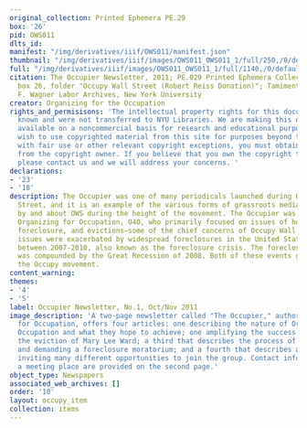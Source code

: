 ```yaml
---
original_collection: Printed Ephemera PE.29
box: '26'
pid: OWS011
dlts_id:
manifest: "/img/derivatives/iiif/OWS011/manifest.json"
thumbnail: "/img/derivatives/iiif/images/OWS011_OWS011_1/full/250,/0/default.jpg"
full: "/img/derivatives/iiif/images/OWS011_OWS011_1/full/1140,/0/default.jpg"
citation: The Occupier Newsletter, 2011; PE.029 Printed Ephemera Collection on Subjects;
  box 26, folder "Occupy Wall Street (Robert Reiss Donation)"; Tamiment Library/Robert
  F. Wagner Labor Archives, New York University
creator: Organizing for the Occupation
rights_and_permisisons: 'The intellectual property rights for this document are not
  known and were not transferred to NYU Libraries. We are making this document publicly
  available on a noncommercial basis for research and educational purposes. If you
  wish to use copyrighted material from this site for purposes beyond those in accordance
  with fair use or other relevant copyright exceptions, you must obtain permission
  from the copyright owner. If you believe that you own the copyright to this document,
  please contact us and we will address your concerns. '
declarations:
- '23'
- '18'
description: The Occupier was one of many periodicals launched during Occupy Wall
  Street, and it is an example of the various forms of grassroots media that circulated
  by and about OWS during the height of the movement. The Occupier was produced by
  Organizing for Occupation, O4O, who primarily focused on issues of housing rights,
  foreclosure, and evictions—some of the chief concerns of Occupy Wall Street. These
  issues were exacerbated by widespread foreclosures in the United States, primarily
  between 2007-2010, also known as the foreclosure crisis. The foreclosure crisis
  was compounded by the Great Recession of 2008. Both of these events gave rise to
  the Occupy movement.
content_warning:
themes:
- '4'
- '5'
label: Occupier Newsletter, No.1, Oct/Nov 2011
image_description: 'A two-page newsletter called "The Occupier," authored by Organizing
  for Occupation, offers four articles: one describing the nature of Organizing for
  Occupation and what they hope to achieve; one amplifying the success of blocking
  the eviction of Mary Lee Ward; a third that describes the process of foreclosure
  and demanding a foreclosure moratorium; and a fourth that describes a wheel of participation
  inviting many different opportunities to join the group. Contact information and
  a meeting place are provided on the second page.'
object_type: Newspapers
associated_web_archives: []
order: '10'
layout: occupy_item
collection: items
---
```

